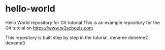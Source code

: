 # hello-world
Hello World repository for Git tutorial
This is an example repository for the Git tutoial on https://www.w3schools.com

This repository is built step by step in the tutorial.
deneme 
deneme2
deneme3
